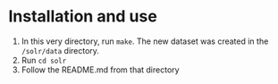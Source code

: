 # Installation and use

1. In this very directory, run `make`. The new dataset was created in the `/solr/data` directory.
2. Run `cd solr`
3. Follow the README.md from that directory